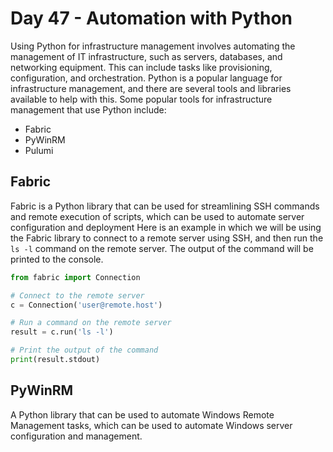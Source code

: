 # Day 47 - Automation with Python

Using Python for infrastructure management involves automating the management of IT infrastructure, such as servers, databases, and networking equipment. This can include tasks like provisioning, configuration, and orchestration.
Python is a popular language for infrastructure management, and there are several tools and libraries available to help with this. Some popular tools for infrastructure management that use Python include:

- Fabric
- PyWinRM
- Pulumi

## Fabric

Fabric is a Python library that can be used for streamlining SSH commands and remote execution of scripts, which can be used to automate server configuration and deployment
Here is an example in which we will be using the Fabric library to connect to a remote server using SSH, and then run the `ls -l` command on the remote server. The output of the command will be printed to the console.

``` python
from fabric import Connection

# Connect to the remote server
c = Connection('user@remote.host')

# Run a command on the remote server
result = c.run('ls -l')

# Print the output of the command
print(result.stdout)
```


## PyWinRM

 A Python library that can be used to automate Windows Remote Management tasks, which can be used to automate Windows server configuration and management.

